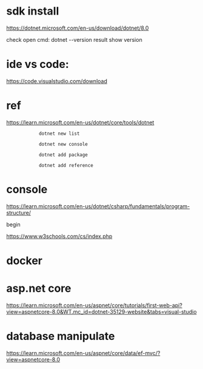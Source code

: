 # sdk install 

https://dotnet.microsoft.com/en-us/download/dotnet/8.0

check open cmd: dotnet --version
result show version

# ide vs code: 

https://code.visualstudio.com/download

# ref


https://learn.microsoft.com/en-us/dotnet/core/tools/dotnet

                dotnet new list

                dotnet new console

                dotnet add package

                dotnet add reference

# console 

https://learn.microsoft.com/en-us/dotnet/csharp/fundamentals/program-structure/

begin

https://www.w3schools.com/cs/index.php


# docker




# asp.net core

https://learn.microsoft.com/en-us/aspnet/core/tutorials/first-web-api?view=aspnetcore-8.0&WT.mc_id=dotnet-35129-website&tabs=visual-studio

# database manipulate 

https://learn.microsoft.com/en-us/aspnet/core/data/ef-mvc/?view=aspnetcore-8.0
